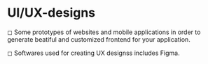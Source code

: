 # UI/UX-designs

◻ Some prototypes of websites and mobile applications in order to generate beatiful and customized frontend for your application.
 
◻ Softwares used for creating UX designss includes Figma.
